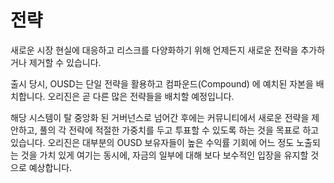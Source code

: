 # 전략

새로운 시장 현실에 대응하고 리스크를 다양화하기 위해 언제든지 새로운 전략을 추가하거나 제거할 수 있습니다.

출시 당시, OUSD는 단일 전략을 활용하고 컴파운드\(Compound\) 에 예치된 자본을 배치합니다. 오리진은 곧 다른 많은 전략들을 배치할 예정입니다.

해당 시스템이 탈 중앙화 된 거버넌스로 넘어간 후에는 커뮤니티에서 새로운 전략을 제안하고, 풀의 각 전략에 적절한 가중치를 두고 투표할 수 있도록 하는 것을 목표로 하고 있습니다. 오리진은 대부분의 OUSD 보유자들이 높은 수익률 기회에 어느 정도 노출되는 것을 가치 있게 여기는 동시에, 자금의 일부에 대해 보다 보수적인 입장을 유지할 것으로 예상합니다.

